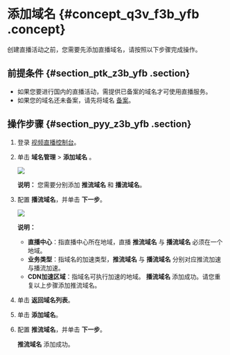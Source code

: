 # 添加域名 {#concept_q3v_f3b_yfb .concept}

创建直播活动之前，您需要先添加直播域名，请按照以下步骤完成操作。

## 前提条件 {#section_ptk_z3b_yfb .section}

-   如果您要进行国内的直播活动，需提供已备案的域名才可使用直播服务。
-   如果您的域名还未备案，请先将域名 [备案](https://beian.aliyun.com/?spm=5176.doc25418.416540.19.8SzHLY)。

## 操作步骤 {#section_pyy_z3b_yfb .section}

1.  登录 [视频直播控制台](https://live.console.aliyun.com/#/live/domains)。
2.  单击 **域名管理** \> **添加域名** 。

    ![](http://static-aliyun-doc.oss-cn-hangzhou.aliyuncs.com/assets/img/65144/154806342333143_zh-CN.png)

    **说明：** 您需要分别添加 **推流域名** 和 **播流域名**。

3.  配置 **播流域名**，并单击 **下一步**。

    ![](http://static-aliyun-doc.oss-cn-hangzhou.aliyuncs.com/assets/img/65144/154806342433144_zh-CN.png)

    **说明：** 

    -   **直播中心**：指直播中心所在地域，直播 **推流域名** 与 **播流域名** 必须在一个地域。
    -   **业务类型**：指域名的加速类型，**推流域名** 与 **播流域名** 分别对应推流加速与播流加速。
    -   **CDN加速区域**：指域名可执行加速的地域。
    **播流域名** 添加成功。请您重复以上步骤添加推流域名。

4.  单击 **返回域名列表**。
5.  单击 **添加域名**。
6.  配置 **推流域名**，并单击 **下一步**。

    **推流域名** 添加成功。



